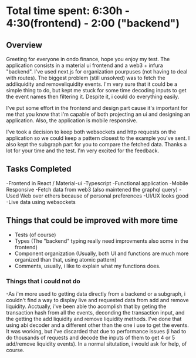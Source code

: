 # Total time spent: 6:30h - 4:30(frontend) - 2:00 ("backend")

## Overview
Greeting for everyone in ondo finance, hope you enjoy my test.
The application consists in a material ui frontend and a web3 + infura "backend". I've used next.js for organization pourpuses (not having to deal with routes). The biggest problem (still unsolved) was to fetch the addliquidity and removeliquidity events. I'm very sure that it could be a simple thing to do, but kept me stuck for some time decoding inputs to get the event names then filtering it. Despite it, i could do everything easily.

I've put some effort in the frontend and design part cause it's important for me that you know that i'm capable of both projecting an ui and designing an application. Also, the application is mobile responsive.

I've took a decision to keep both websockets and http requests on the application so we could keep a pattern closest to the example you've sent. I also kept the subgraph part for you to compare the fetched data. Thanks a lot for your time and the test. I'm very excited for the feedback.



## Tasks Completed
-Frontend in React / Material-ui
-Typescript
-Functional application 
-Mobile Responsive
-Fetch data from web3 (also maintened the graphql query)
-Used Web over ethers because of personal preferences
-UI/UX looks good
-Live data using websockets


## Things that could be improved with more time
- Tests (of course)
- Types (The "backend" typing really need improvments also some in the frontend)
- Component organization (Usually, both UI and functions are much more organized than that, using atomic pattern)
- Comments, usually, i like to explain what my functions does.


### Things that i could not do
-As i'm more used to getting data directly from a backend or a subgraph, i couldn't find a way to display live and requested data from add and remove liquidity. Acctually, i've been able tho acomplish that by geting the transaction hash from all the events, deconding the transaction input, and the getting the add liquidity and remove liquidity methods. I've done that using abi decoder and a different other than the one i use to get the events. It was working, but i've discarded that due to performance issues (i had to do thousands of requests and decode the inputs of them to get 4 or 5 add/remove liquidity events). In a normal situtation, i would ask for help, of course.


